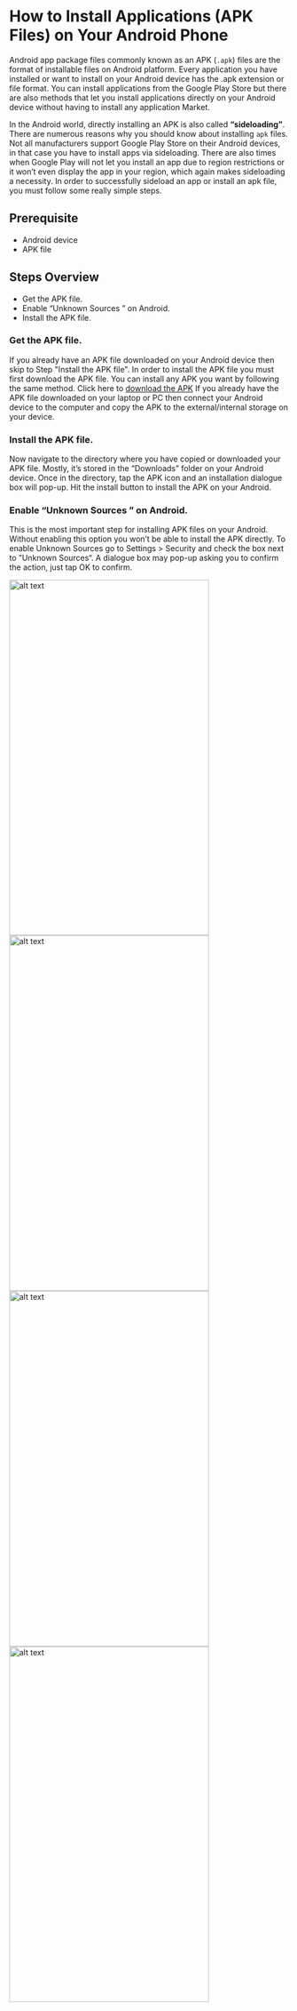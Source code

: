 # How to Install Applications (APK Files) on Your Android Phone

Android app package files commonly known as an APK (`.apk`) files are the format of installable files on Android platform. Every application you have installed or want to install on your Android device has the .apk extension or file format.
You can install applications from the Google Play Store but there are also methods that let you install applications directly on your Android device without having to install any application Market. 

In the Android world, directly installing an APK is also called **“sideloading”**. There are numerous reasons why you should know about installing `apk` files. Not all manufacturers support Google Play Store on their Android devices, in that case you have to install apps via sideloading.
There are also times when Google Play will not let you install an app due to region restrictions or it won’t even display the app in your region, which again makes sideloading a necessity. In order to successfully sideload an app or install an apk file, you must follow some really simple steps.

## Prerequisite
* Android device
* APK file

## Steps Overview
* Get the APK file.
* Enable “Unknown Sources ” on Android.
* Install the APK file.

### Get the APK file.
If you already have an APK file downloaded on your Android device then skip to Step "Install the APK file". In order to install the APK file you must first download the APK file.
You can install any APK you want by following the same method.
Click here to [download the APK](https://github.com/teocci/YouTube-In-Background/releases/download/2.2/com.teocci.ytinbg-release2.2.apk)
If you already have the APK file downloaded on your laptop or PC then connect your Android device to the computer and copy the APK to the external/internal storage on your device.

### Install the APK file.
Now navigate to the directory where you have copied or downloaded your APK file. Mostly, it’s stored in the “Downloads” folder on your Android device. Once in the directory, tap the APK icon and an installation dialogue box will pop-up. 
Hit the install button to install the APK on your Android.

### Enable “Unknown Sources ” on Android.
This is the most important step for installing APK files on your Android. Without enabling this option you won’t be able to install the APK directly. 
To enable Unknown Sources go to Settings > Security and check the box next to ”Unknown Sources“. 
A dialogue box may pop-up asking you to confirm the action, just tap OK to confirm.

<img src="https://raw.githubusercontent.com/teocci/YouTube-In-Background/master/raw/device-2016-04-29-014339.png" alt="alt text" width="360" height="640">
<img src="https://raw.githubusercontent.com/teocci/YouTube-In-Background/master/raw/device-2016-04-29-014443.png" alt="alt text" width="360" height="640">
<img src="https://raw.githubusercontent.com/teocci/YouTube-In-Background/master/raw/device-2016-04-29-014509.png" alt="alt text" width="360" height="640">
<img src="https://raw.githubusercontent.com/teocci/YouTube-In-Background/master/raw/device-2016-04-29-015301.png" alt="alt text" width="360" height="640">

